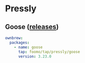 # Pressly

## Goose ([releases](https://github.com/pressly/goose/releases))

```yaml
ownbrew:
  packages:
    - name: goose
      tap: foomo/tap/pressly/goose
      version: 3.23.0
```
